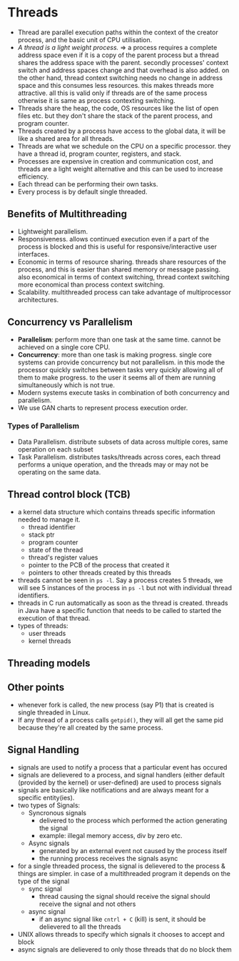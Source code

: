 # Threads

- Thread are parallel execution paths within the context of the creator process, and the basic unit of CPU utilisation.
- _A thread is a light weight process._ => a process requires a complete address space even if it is a copy of the parent process but a thread shares the address space with the parent. secondly processes' context switch and address spaces change and that overhead is also added. on the other hand, thread context switching needs no change in address space and this consumes less resources. this makes threads more attractive. all this is valid only if threads are of the same process otherwise it is same as process contexting switching.
- Threads share the heap, the code, OS resources like the list of open files etc. but they don't share the stack of the parent process, and program counter.
- Threads created by a process have access to the global data, it will be like a shared area for all threads.
- Threads are what we schedule on the CPU on a specific processor. they have a thread id, program counter, registers, and stack.
- Processes are expensive in creation and communication cost, and threads are a light weight alternative and this can be used to increase efficiency.
- Each thread can be performing their own tasks.
- Every process is by default single threaded.

## Benefits of Multithreading

- Lightweight parallelism.
- Responsiveness. allows continued execution even if a part of the process is blocked and this is useful for responsive/interactive user interfaces.
- Economic in terms of resource sharing. threads share resources of the process, and this is easier than shared memory or message passing. also economical in terms of context switching, thread context switching more economical than process context switching.
- Scalability. multithreaded process can take advantage of multiprocessor architectures.

## Concurrency vs Parallelism

- **Parallelism**: perform more than one task at the same time. cannot be achieved on a single core CPU.
- **Concurrency**: more than one task is making progress. single core systems can provide concurrency but not parallelism. in this mode the processor quickly switches between tasks very quickly allowing all of them to make progress. to the user it seems all of them are running simultaneously which is not true.
- Modern systems execute tasks in combination of both concurrency and parallelism.
- We use GAN charts to represent process execution order.

### Types of Parallelism

- Data Parallelism. distribute subsets of data across multiple cores, same operation on each subset
- Task Parallelism. distributes tasks/threads across cores, each thread performs a unique operation, and the threads may or may not be operating on the same data.

## Thread control block (TCB)

- a kernel data structure which contains threads specific information needed to manage it.
  - thread identifier
  - stack ptr
  - program counter
  - state of the thread
  - thread's register values
  - pointer to the PCB of the process that created it
  - pointers to other threads created by this threads
- threads cannot be seen in `ps -l`. Say a process creates 5 threads, we will see 5 instances of the process in `ps -l` but not with individual thread identifiers.
- threads in C run automatically as soon as the thread is created. threads in Java have a specific function that needs to be called to started the execution of that thread.
- types of threads:
  - user threads
  - kernel threads

## Threading models

## Other points

- whenever fork is called, the new process (say P1) that is created is single threaded in Linux.
- If any thread of a process calls `getpid()`, they will all get the same pid because they're all created by the same process.

## Signal Handling

- signals are used to notify a process that a particular event has occured
- signals are delievered to a process, and signal handlers (either default (provided by the kernel) or user-defined) are used to process signals
- signals are basically like notifications and are always meant for a specific entity(ies).
- two types of Signals:
  - Syncronous signals
    - delivered to the process which performed the action generating the signal
    - example: illegal memory access, div by zero etc.
  - Async signals
    - generated by an external event not caused by the process itself
    - the running process receives the signals async
- for a single threaded process, the signal is delievered to the process & things are simpler. in case of a multithreaded program it depends on the type of the signal
  - sync signal
    - thread causing the signal should receive the signal should receive the signal and not others
  - async signal
    - if an async signal like `cntrl + C` (kill) is sent, it should be delievered to all the threads
- UNIX allows threads to specify which signals it chooses to accept and block
- async signals are delievered to only those threads that do no block them
